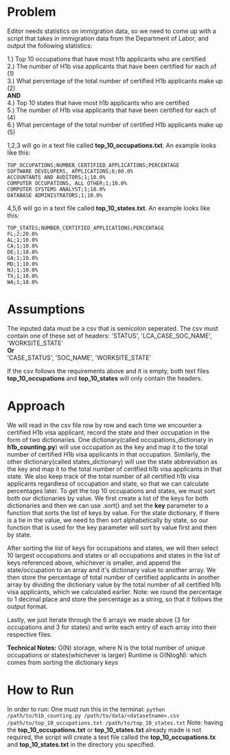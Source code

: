 # Problem
Editor needs statistics on immigration data, so we need to come up with a script that takes in immigration data from the Department of Labor, and output the following statistics:  

1.) Top 10 occupations that have most h1b applicants who are certified  
2.) The number of H1b visa applicants that have been certified for each of (1)  
3.) What percentage of the total number of certified H1b applicants make up (2)    
**AND**  
4.) Top 10 states that have most h1b applicants who are certified  
5.) The number of H1b visa applicants that have been certified for each of (4)  
6.) What percentage of the total number of certified H1b applicants make up (5)

1,2,3 will go in a text file called **top_10_occupations.txt**. An example looks like this:
```
TOP_OCCUPATIONS;NUMBER_CERTIFIED_APPLICATIONS;PERCENTAGE
SOFTWARE DEVELOPERS, APPLICATIONS;6;60.0%
ACCOUNTANTS AND AUDITORS;1;10.0%
COMPUTER OCCUPATIONS, ALL OTHER;1;10.0% 
COMPUTER SYSTEMS ANALYST;1;10.0%
DATABASE ADMINISTRATORS;1;10.0%
```
4,5,6 will go in a text file called **top_10_states.txt**. An example looks like this:
```
TOP_STATES;NUMBER_CERTIFIED_APPLICATIONS;PERCENTAGE
FL;2;20.0%
AL;1;10.0%
CA;1;10.0%
DE;1;10.0%
GA;1;10.0%
MD;1;10.0%
NJ;1;10.0%
TX;1;10.0%
WA;1;10.0%
```
# Assumptions
The inputed data must be a csv that is semicolon seperated. The csv must contain one of these set of headers:
'STATUS', 'LCA_CASE_SOC_NAME', 'WORKSITE_STATE'  
**Or**  
'CASE_STATUS', 'SOC_NAME', 'WORKSITE_STATE'  

If the csv follows the requirements above and it is empty, both text files **top_10_occupations** and **top_10_states** will only contain the headers.  

# Approach

We will read in the csv file row by row and each time we encounter a certified H1b visa applicant, record the state and their occupation in the form of two dictionaries. One dictionary(called occupations_dictionary in **h1b_counting.py**) will use occupation as the key and map it to the total number of certified H1b visa applicants in that occupation. Similarly, the other dictionary(called states_dictionary) will use the state abbreviation as the key and map it to the total number of ceritfied h1b visa applicants in that state. We also keep track of the total number of all certified h1b visa applicants regardless of occupation and state, so that we can calculate percentages later. To get the top 10 occupations and states, we must sort both our dictionaries by value. We first create a list of the keys for both dictionaries and then we can use .sort() and set the **key** parameter to a function that sorts the list of keys by value. For the state dictionary, if there is a tie in the value, we need to then sort alphabetically by state, so our function that is used for the key parameter will sort by value first and then by state.  

After sorting the list of keys for occupations and states, we will then select 10 largest occupations and states or all occupations and states in the list of keys referenced above, whichever is smaller, and append the state/occupation to an array and it's dictionary value to another array. We then store the percentage of total number of certified applicants in another array by dividing the dictionary value by the total number of all certified h1b visa applicants, which we calculated earlier. Note: we round the percentage to 1 decimal place and store the percentage as a string, so that it follows the output format. 

Lastly, we just iterate through the 6 arrays we made above (3 for occupations and 3 for states) and write each entry of each array into their respective files. 

**Technical Notes:**
O(N) storage, where N is the total number of unique occupations or states(whichever is larger)
Runtime is O(NlogN): which comes from sorting the dictionary keys

# How to Run
In order to run: One must run this in the terminal:
```python /path/to/h1b_counting.py /path/to/data/<datasetname>.csv /path/to/top_10_occupations.txt /path/to/top_10_states.txt```
Note: having the **top_10_occupations.txt** or **top_10_states.txt** already made is not required, the script will create a text file called the **top_10_occupations.tx** and **top_10_states.txt** in the directory you specified.
